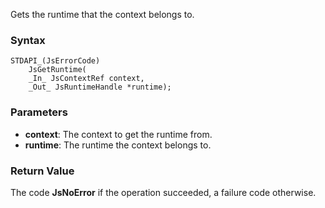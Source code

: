 Gets the runtime that the context belongs to. 
### Syntax 
```
STDAPI_(JsErrorCode)
    JsGetRuntime(
    _In_ JsContextRef context,
    _Out_ JsRuntimeHandle *runtime);
```
### Parameters 
* __context__: The context to get the runtime from.
* __runtime__: The runtime the context belongs to.

### Return Value 
The code **JsNoError** if the operation succeeded, a failure code otherwise.

